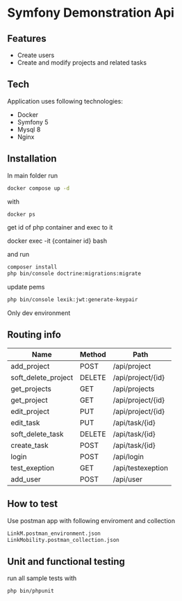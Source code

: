 # Symfony Demonstration Api

## Features

-   Create users
-   Create and modify projects and related tasks

## Tech

Application uses following technologies:

-   Docker
-   Symfony 5
-   Mysql 8
-   Nginx

## Installation

In main folder run

```sh
docker compose up -d
```

with

```sh
docker ps
```

get id of php container and exec to it

docker exec -it {container id} bash

and run

```sh
composer install
php bin/console doctrine:migrations:migrate
```

update pems

```sh
php bin/console lexik:jwt:generate-keypair
```

Only dev environment

## Routing info

| Name                | Method | Path              |
| ------------------- | ------ | ----------------- |
| add_project         | POST   | /api/project      |
| soft_delete_project | DELETE | /api/project/{id} |
| get_projects        | GET    | /api/projects     |
| get_project         | GET    | /api/project/{id} |
| edit_project        | PUT    | /api/project/{id} |
| edit_task           | PUT    | /api/task/{id}    |
| soft_delete_task    | DELETE | /api/task/{id}    |
| create_task         | POST   | /api/task/{id}    |
| login               | POST   | /api/login        |
| test_exeption       | GET    | /api/testexeption |
| add_user            | POST   | /api/user         |

## How to test

Use postman app with following enviroment and collection

```sh
LinkM.postman_environment.json
LinkMobility.postman_collection.json
```

## Unit and functional testing

run all sample tests with

```sh
php bin/phpunit
```
